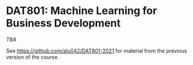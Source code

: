 # DAT801: Machine Learning for Business Development

_TBA_

See https://github.com/alu042/DAT801-2021 for material from the previous version of the course. 
